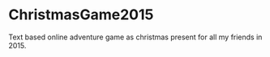 # ChristmasGame2015
Text based online adventure game as christmas present for all my friends in 2015.
